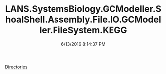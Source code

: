 ﻿---
title: LANS.SystemsBiology.GCModeller.ShoalShell.Assembly.File.IO.GCModeller.FileSystem.KEGG
date: 6/13/2016 8:14:37 PM
---

[Directories](T-LANS.SystemsBiology.GCModeller.ShoalShell.Assembly.File.IO.GCModeller.FileSystem.KEGG.Directories.html)
